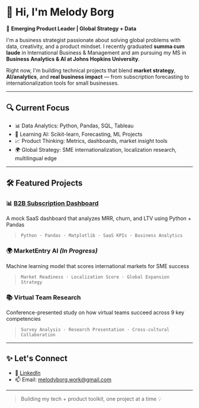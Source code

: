 # 👋 Hi, I'm Melody Borg

🎯 **Emerging Product Leader | Global Strategy + Data**

I'm a business strategist passionate about solving global problems with data, creativity, and a product mindset. I recently graduated **summa cum laude** in International Business & Management and am pursuing my MS in **Business Analytics & AI at Johns Hopkins University**.

Right now, I'm building technical projects that blend **market strategy**, **AI/analytics**, and **real business impact** — from subscription forecasting to internationalization tools for small businesses.

---

## 🔍 Current Focus

- 📊 Data Analytics: Python, Pandas, SQL, Tableau
- 🤖 Learning AI: Scikit-learn, Forecasting, ML Projects
- 📈 Product Thinking: Metrics, dashboards, market insight tools
- 🌍 Global Strategy: SME internationalization, localization research, multilingual edge

---

## 🛠️ Featured Projects

### 📊 [B2B Subscription Dashboard](https://github.com/melodyborg/b2b-subscription-optimizer)
A mock SaaS dashboard that analyzes MRR, churn, and LTV using Python + Pandas  
> `Python · Pandas · Matplotlib · SaaS KPIs · Business Analytics`

### 🌍 MarketEntry AI *(In Progress)*
Machine learning model that scores international markets for SME success  
> `Market Readiness · Localization Score · Global Expansion Strategy`

### 📚 Virtual Team Research
Conference-presented study on how virtual teams succeed across 9 key competencies  
> `Survey Analysis · Research Presentation · Cross-cultural Collaboration`

---

## ✨ Let's Connect

- 💼 [LinkedIn](https://linkedin.com/in/melody-borg)
- 📫 Email: melodyborg.work@gmail.com

---

> Building my tech + product toolkit, one project at a time 💡
